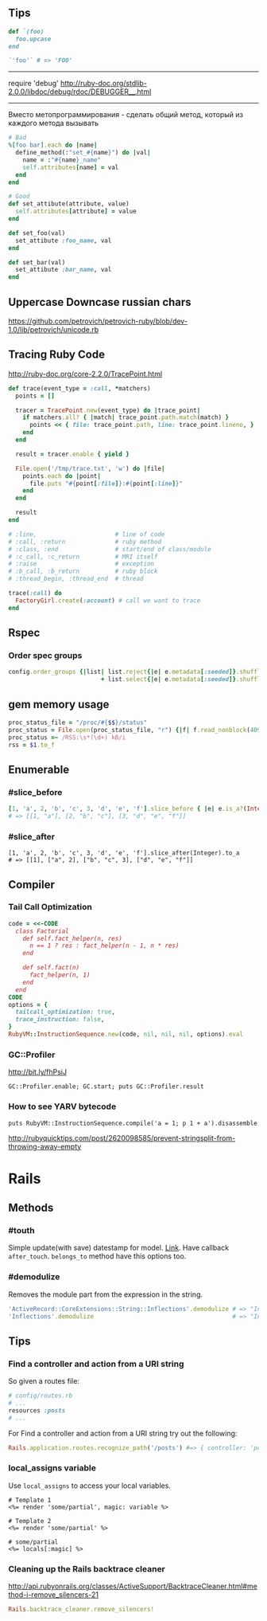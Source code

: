 ## Tips
``` ruby
def `(foo)
  foo.upcase
end

`'foo'` # => 'FOO'
```

------------------

require 'debug'
http://ruby-doc.org/stdlib-2.0.0/libdoc/debug/rdoc/DEBUGGER__.html

------------------

Вместо метопрограммирования - сделать общий метод, который из каждого метода вызывать
``` ruby
# Bad
%[foo bar].each do |name|
  define_method(:"set_#{name}") do |val|
    name = :"#{name}_name"
    self.attributes[name] = val
  end
end

# Good
def set_attibute(attribute, value)
  self.attributes[attribute] = value
end

def set_foo(val)
  set_attibute :foo_name, val
end

def set_bar(val)
  set_attibute :bar_name, val
end
```

## Uppercase Downcase russian chars
https://github.com/petrovich/petrovich-ruby/blob/dev-1.0/lib/petrovich/unicode.rb

## Tracing Ruby Code
http://ruby-doc.org/core-2.2.0/TracePoint.html

``` ruby
def trace(event_type = :call, *matchers)
  points = []

  tracer = TracePoint.new(event_type) do |trace_point|
    if matchers.all? { |match| trace_point.path.match(match) }
      points << { file: trace_point.path, line: trace_point.lineno, }
    end
  end

  result = tracer.enable { yield }

  File.open('/tmp/trace.txt', 'w') do |file|
    points.each do |point|
      file.puts "#{point[:file]}:#{point[:line]}"
    end
  end

  result
end

# :line,                      # line of code
# :call, :return              # ruby method
# :class, :end                # start/end of class/module
# :c_call, :c_return          # MRI itself
# :raise                      # exception
# :b_call, :b_return          # ruby block
# :thread_begin, :thread_end  # thread

trace(:call) do
  FactoryGirl.create(:account) # call we want to trace
end
```

## Rspec
### Order spec groups
```ruby
config.order_groups {|list| list.reject{|e| e.metadata[:seeded]}.shuffle(random: Random.new(config.seed)) \
                          + list.select{|e| e.metadata[:seeded]}.shuffle }
```

## gem memory usage
``` ruby
proc_status_file = "/proc/#{$$}/status"
proc_status = File.open(proc_status_file, "r") {|f| f.read_nonblock(4096).strip }
proc_status =~ /RSS:\s*(\d+) kB/i
rss = $1.to_f
```


## Enumerable
### #slice_before
``` ruby
[1, 'a', 2, 'b', 'c', 3, 'd', 'e', 'f'].slice_before { |e| e.is_a?(Integer) }.to_a
# => [[1, "a"], [2, "b", "c"], [3, "d", "e", "f"]]
```

### #slice_after
```
[1, 'a', 2, 'b', 'c', 3, 'd', 'e', 'f'].slice_after(Integer).to_a
# => [[1], ["a", 2], ["b", "c", 3], ["d", "e", "f"]]
```

## Compiler
### Tail Call Optimization
``` ruby
code = <<-CODE
  class Factorial
    def self.fact_helper(n, res)
      n == 1 ? res : fact_helper(n - 1, n * res)
    end

    def self.fact(n)
      fact_helper(n, 1)
    end
  end
CODE
options = {
  tailcall_optimization: true,
  trace_instruction: false,
}
RubyVM::InstructionSequence.new(code, nil, nil, nil, options).eval
```



### GC::Profiler
http://bit.ly/fhPsiJ
```
GC::Profiler.enable; GC.start; puts GC::Profiler.result
```


### How to see YARV bytecode
```
puts RubyVM::InstructionSequence.compile('a = 1; p 1 + a').disassemble
```

http://rubyquicktips.com/post/2620098585/prevent-stringsplit-from-throwing-away-empty



# Rails

## Methods
### #touth
Simple update(with save) datestamp for model. [Link](http://apidock.com/rails/ActiveRecord/Timestamp/touch).
Have callback `after_touch`. `belongs_to` method have this options too.

### #demodulize
Removes the module part from the expression in the string.
``` ruby
'ActiveRecord::CoreExtensions::String::Inflections'.demodulize # => "Inflections"
'Inflections'.demodulize                                       # => "Inflections"
```

## Tips
### Find a controller and action from a URI string
So given a routes file:

```ruby
# config/routes.rb
# ...
resources :posts
# ...
```

For Find a controller and action from a URI string try out the following:
```ruby
Rails.application.routes.recognize_path('/posts') #=> { controller: 'posts', action: 'index' }
```

### local_assigns variable
Use `local_assigns` to access your local variables.

``` erb
# Template 1
<%= render 'some/partial', magic: variable %>

# Template 2
<%= render 'some/partial' %>

# some/partial
<%= locals[:magic] %>
```

### Cleaning up the Rails backtrace cleaner
http://api.rubyonrails.org/classes/ActiveSupport/BacktraceCleaner.html#method-i-remove_silencers-21

``` ruby
Rails.backtrace_cleaner.remove_silencers!
```
